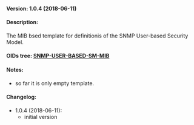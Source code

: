 #### Version: 1.0.4 (2018-06-11)

#### Description:
The MIB bsed template for definitionis of the SNMP User-based Security Model.

#### OIDs tree: [SNMP-USER-BASED-SM-MIB](http://www.oidview.com/mibs/0/SNMP-USER-BASED-SM-MIB.html)

#### Notes:
- so far it is only empty template.

#### Changelog:
- 1.0.4 (2018-06-11):
  - initial version
